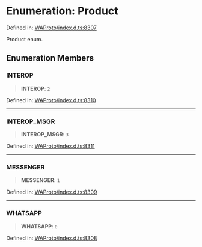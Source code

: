 # Enumeration: Product

Defined in: [WAProto/index.d.ts:8307](https://github.com/Fokusdotid/Baileys/blob/039f28db78950e3bac7c407f144ea390dcdf207d/WAProto/index.d.ts#L8307)

Product enum.

## Enumeration Members

### INTEROP

> **INTEROP**: `2`

Defined in: [WAProto/index.d.ts:8310](https://github.com/Fokusdotid/Baileys/blob/039f28db78950e3bac7c407f144ea390dcdf207d/WAProto/index.d.ts#L8310)

***

### INTEROP\_MSGR

> **INTEROP\_MSGR**: `3`

Defined in: [WAProto/index.d.ts:8311](https://github.com/Fokusdotid/Baileys/blob/039f28db78950e3bac7c407f144ea390dcdf207d/WAProto/index.d.ts#L8311)

***

### MESSENGER

> **MESSENGER**: `1`

Defined in: [WAProto/index.d.ts:8309](https://github.com/Fokusdotid/Baileys/blob/039f28db78950e3bac7c407f144ea390dcdf207d/WAProto/index.d.ts#L8309)

***

### WHATSAPP

> **WHATSAPP**: `0`

Defined in: [WAProto/index.d.ts:8308](https://github.com/Fokusdotid/Baileys/blob/039f28db78950e3bac7c407f144ea390dcdf207d/WAProto/index.d.ts#L8308)
